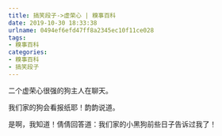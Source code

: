```yaml
---
title: 搞笑段子->虚荣心 | 糗事百科
date: 2019-10-30 18:33:38
urlname: 0494ef6efd47ff8a2345ec10f11ce028
tags: 
- 糗事百科
categories:
- 糗事百科
- 搞笑段子
---
```

二个虚荣心很强的狗主人在聊天。

我们家的狗会看报纸耶！韵韵说道。

是啊，我知道！倩倩回答道：我们家的小黑狗前些日子告诉过我了！


